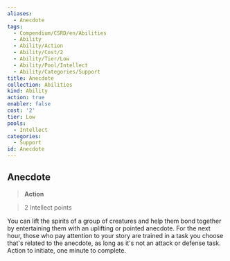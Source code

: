 ```yaml
---
aliases:
  - Anecdote
tags:
  - Compendium/CSRD/en/Abilities
  - Ability
  - Ability/Action
  - Ability/Cost/2
  - Ability/Tier/Low
  - Ability/Pool/Intellect
  - Ability/Categories/Support
title: Anecdote
collection: Abilities
kind: Ability
action: true
enabler: false
cost: '2'
tier: Low
pools:
  - Intellect
categories:
  - Support
id: Anecdote
---
```

## Anecdote  
  
>**Action**  
  
>2 Intellect points
  
  
  
You can lift the spirits of a group of creatures and help them bond together by entertaining them with an uplifting or pointed anecdote. For the next hour, those who pay attention to your story are trained in a task you choose that's related to the anecdote, as long as it's not an attack or defense task. Action to initiate, one minute to complete.
